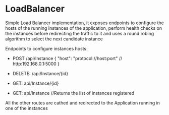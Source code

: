 # LoadBalancer

Simple Load Balancer implementation, it exposes endpoints to configure the hosts of the running instances of the application, perform health checks on the instances before redirecting the traffic to it and uses a round robing algorithm to select the next candidate instance

Endpoints to configure instances hosts:

- POST /api/Instance
{
  "host": "protocol://host:port" // http:192.168.0.1:5000
}

- DELETE: /api/Instance/{id}
- GET: api/Instance/{id}
- GET: api/Instance //Returns the list of instances registered

All the other routes are cathed and redirected to the Application running in one of the instances
